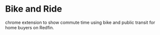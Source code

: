 # Bike and Ride
chrome extension to show commute time using bike and public transit for home buyers on Redfin.

